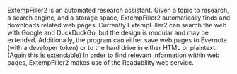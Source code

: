 ExtempFiller2 is an automated research assistant.
Given a topic to research, a search engine, and a storage space, ExtempFiller2 automatically finds and downloads related web pages.
Currently ExtempFiller2 can search the web with Google and DuckDuckGo, but the design is modular and may be extended.
Additionally, the program can either save web pages to Evernote (with a developer token) or to the hard drive in either HTML or plaintext. (Again this is extendable)
In order to find relevant information within web pages, ExtempFiller2 makes use of the Readability web service.
